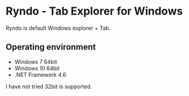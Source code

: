 # Ryndo - Tab Explorer for Windows

Ryndo is default Windows explorer + Tab.

## Operating environment

* Windows 7 64bit
* Windows 10 64bit
* .NET Framework 4.6

I have not tried 32bit is supported.
